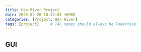 ```yaml
---
title: Han River Project
date: 2025-02-26 10:12:01 +0900
categories: [Project, Han River]
tags: [project]     # TAG names should always be lowercase
---
```


## GUI

